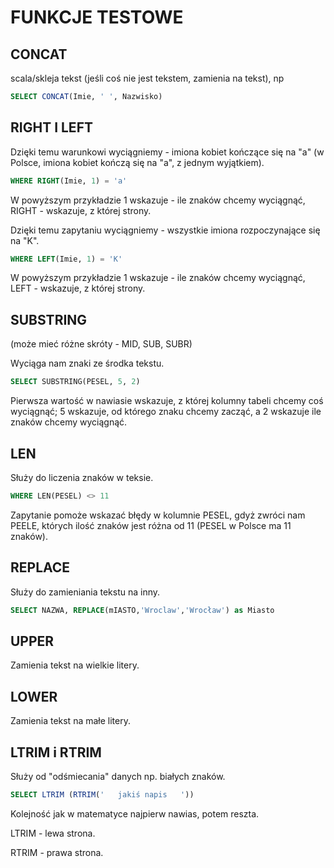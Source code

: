 # FUNKCJE TESTOWE

## CONCAT 

scala/skleja tekst (jeśli coś nie jest tekstem, zamienia na tekst), np
```sql
SELECT CONCAT(Imie, ' ', Nazwisko)
```

## RIGHT I LEFT
 
 Dzięki temu warunkowi wyciągniemy - imiona kobiet kończące się na "a" 
 (w Polsce, imiona kobiet kończą się na "a", z jednym wyjątkiem).

 ```sql
 WHERE RIGHT(Imie, 1) = 'a'
 ```

W powyższym przykładzie 1 wskazuje - ile znaków chcemy wyciągnąć, RIGHT - wskazuje, z której strony.
 
Dzięki temu zapytaniu wyciągniemy - wszystkie imiona rozpoczynające się na "K".
 
 ```sql
 WHERE LEFT(Imie, 1) = 'K'
 ```
 
 W powyższym przykładzie 1 wskazuje - ile znaków chcemy wyciągnąć, LEFT - wskazuje, z której strony.
    
 
## SUBSTRING 

(może mieć różne skróty - MID, SUB, SUBR)
 
Wyciąga nam znaki ze środka tekstu.

```sql 
SELECT SUBSTRING(PESEL, 5, 2) 
```

Pierwsza wartość w nawiasie wskazuje, z której kolumny tabeli chcemy coś wyciągnąć; 
5 wskazuje, od którego znaku chcemy zacząć, a 2 wskazuje ile znaków chcemy wyciągnąć.
  
## LEN
  
Służy do liczenia znaków w teksie.
  
```sql
WHERE LEN(PESEL) <> 11
```

Zapytanie pomoże wskazać błędy w kolumnie PESEL, gdyż zwróci nam PEELE, 
których ilość znaków jest różna od 11 (PESEL w Polsce ma 11 znaków).
                               
## REPLACE

Służy do zamieniania tekstu na inny.

```sql
SELECT NAZWA, REPLACE(mIASTO,'Wroclaw','Wrocław') as Miasto
```

## UPPER

Zamienia tekst na wielkie litery.

## LOWER

Zamienia tekst na małe litery.

##  LTRIM i RTRIM

Służy od "odśmiecania" danych np. białych znaków.

```sql
SELECT LTRIM (RTRIM('   jakiś napis   '))
```

Kolejność jak w matematyce najpierw nawias, potem reszta.

LTRIM - lewa strona.

RTRIM - prawa strona.


